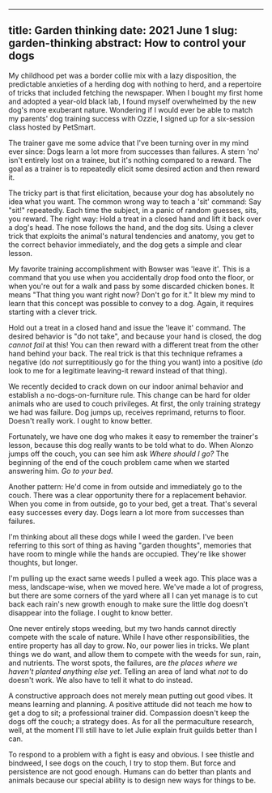--------------------------------------------------------------------------------
title:    Garden thinking
date:     2021 June 1
slug:     garden-thinking
abstract: How to control your dogs
--------------------------------------------------------------------------------

My childhood pet was a border collie mix with a lazy disposition, the
predictable anxieties of a herding dog with nothing to herd, and a repertoire of
tricks that included fetching the newspaper. When I bought my first home and
adopted a year-old black lab, I found myself overwhelmed by the new dog's more
exuberant nature. Wondering if I would ever be able to match my parents' dog
training success with Ozzie, I signed up for a six-session class hosted by
PetSmart.

The trainer gave me some advice that I've been turning over in my mind ever
since: Dogs learn a lot more from successes than failures. A stern 'no' isn't
entirely lost on a trainee, but it's nothing compared to a reward. The goal as a
trainer is to repeatedly elicit some desired action and then reward it.

The tricky part is that first elicitation, because your dog has absolutely no
idea what you want. The common wrong way to teach a 'sit' command: Say "sit!"
repeatedly. Each time the subject, in a panic of random guesses, sits, you
reward. The right way: Hold a treat in a closed hand and lift it back over a
dog's head. The nose follows the hand, and the dog sits. Using a clever trick
that exploits the animal's natural tendencies and anatomy, you get to the
correct behavior immediately, and the dog gets a simple and clear lesson.

My favorite training accomplishment with Bowser was 'leave it'. This is a
command that you use when you accidentally drop food onto the floor, or when
you're out for a walk and pass by some discarded chicken bones. It means "That
thing you want right now? Don't go for it." It blew my mind to learn that this
concept was possible to convey to a dog. Again, it requires starting with a
clever trick.

Hold out a treat in a closed hand and issue the 'leave it' command. The desired
behavior is "do not take", and because your hand is closed, the dog *cannot
fail* at this! You can then reward with a different treat from the other hand
behind your back. The real trick is that this technique reframes a negative (do
*not* surreptitiously go for the thing you want) into a positive (*do* look to
me for a legitimate leaving-it reward instead of that thing).

We recently decided to crack down on our indoor animal behavior and establish a
no-dogs-on-furniture rule. This change can be hard for older animals who are
used to couch privileges. At first, the only training strategy we had was
failure. Dog jumps up, receives reprimand, returns to floor. Doesn't really
work. I ought to know better.

Fortunately, we have one dog who makes it easy to remember the trainer's lesson,
because this dog really wants to be told what to do. When Alonzo jumps off the
couch, you can see him ask *Where should I go?* The beginning of the end of the
couch problem came when we started answering him. *Go to your bed.*

Another pattern: He'd come in from outside and immediately go to the couch.
There was a clear opportunity there for a replacement behavior. When you come in
from outside, go to your bed, get a treat. That's several easy successes every
day. Dogs learn a lot more from successes than failures.

I'm thinking about all these dogs while I weed the garden. I've been referring
to this sort of thing as having "garden thoughts", memories that have room to
mingle while the hands are occupied. They're like shower thoughts, but longer.

I'm pulling up the exact same weeds I pulled a week ago. This place was a mess,
landscape-wise, when we moved here. We've made a lot of progress, but there are
some corners of the yard where all I can yet manage is to cut back each rain's
new growth enough to make sure the little dog doesn't disappear into the
foliage. I ought to know better.

One never entirely stops weeding, but my two hands cannot directly compete with
the scale of nature. While I have other responsibilities, the entire property
has all day to grow. No, our power lies in tricks. We plant things we do want,
and allow them to compete with the weeds for sun, rain, and nutrients. The worst
spots, the failures, are *the places where we haven't planted anything else
yet*. Telling an area of land what *not* to do doesn't work. We also have to
tell it what to do instead.

A constructive approach does not merely mean putting out good vibes. It means
learning and planning. A positive attitude did not teach me how to get a dog to
sit; a professional trainer did. Compassion doesn't keep the dogs off the couch;
a strategy does. As for all the permaculture research, well, at the moment I'll
still have to let Julie explain fruit guilds better than I can.

To respond to a problem with a fight is easy and obvious. I see thistle and
bindweed, I see dogs on the couch, I try to stop them. But force and persistence
are not good enough. Humans can do better than plants and animals because our
special ability is to design new ways for things to be.

